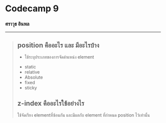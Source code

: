 # Codecamp 9

### ศราวุธ อินพล

---

> ## position คืออะไร และ มีอะไรบ้าง
>
> - ใช้ระบุประเภทของการจัดตำแหน่ง element
>
> * static
> * relative
> * Absolute
> * fixed
> * sticky
>
> ## z-index คืออะไรใช้อย่างไร
>
> ใช้จัดเรียง elementที่ซ้อนกัน และมีผลกับ element ที่กำหนด position ไว้เท่านั้น
